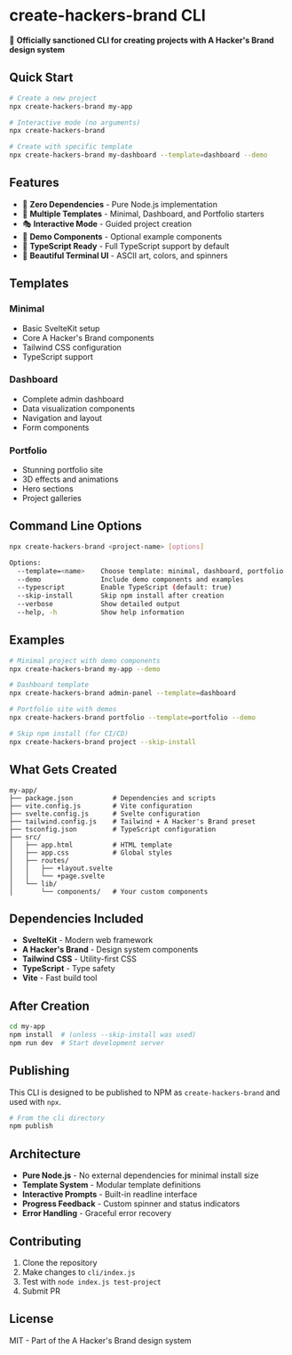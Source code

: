 # create-hackers-brand CLI

🚀 **Officially sanctioned CLI for creating projects with A Hacker's Brand design system**

## Quick Start

```bash
# Create a new project
npx create-hackers-brand my-app

# Interactive mode (no arguments)
npx create-hackers-brand

# Create with specific template
npx create-hackers-brand my-dashboard --template=dashboard --demo
```

## Features

- 🎨 **Zero Dependencies** - Pure Node.js implementation
- 🚀 **Multiple Templates** - Minimal, Dashboard, and Portfolio starters
- 🎭 **Interactive Mode** - Guided project creation
- 🎪 **Demo Components** - Optional example components
- 🎯 **TypeScript Ready** - Full TypeScript support by default
- 🎨 **Beautiful Terminal UI** - ASCII art, colors, and spinners

## Templates

### Minimal
- Basic SvelteKit setup
- Core A Hacker's Brand components
- Tailwind CSS configuration
- TypeScript support

### Dashboard
- Complete admin dashboard
- Data visualization components
- Navigation and layout
- Form components

### Portfolio
- Stunning portfolio site
- 3D effects and animations
- Hero sections
- Project galleries

## Command Line Options

```bash
npx create-hackers-brand <project-name> [options]

Options:
  --template=<name>    Choose template: minimal, dashboard, portfolio
  --demo               Include demo components and examples
  --typescript         Enable TypeScript (default: true)
  --skip-install       Skip npm install after creation
  --verbose            Show detailed output
  --help, -h           Show help information
```

## Examples

```bash
# Minimal project with demo components
npx create-hackers-brand my-app --demo

# Dashboard template
npx create-hackers-brand admin-panel --template=dashboard

# Portfolio site with demos
npx create-hackers-brand portfolio --template=portfolio --demo

# Skip npm install (for CI/CD)
npx create-hackers-brand project --skip-install
```

## What Gets Created

```
my-app/
├── package.json          # Dependencies and scripts
├── vite.config.js        # Vite configuration
├── svelte.config.js      # Svelte configuration
├── tailwind.config.js    # Tailwind + A Hacker's Brand preset
├── tsconfig.json         # TypeScript configuration
├── src/
│   ├── app.html          # HTML template
│   ├── app.css           # Global styles
│   ├── routes/
│   │   ├── +layout.svelte
│   │   └── +page.svelte
│   └── lib/
│       └── components/   # Your custom components
```

## Dependencies Included

- **SvelteKit** - Modern web framework
- **A Hacker's Brand** - Design system components
- **Tailwind CSS** - Utility-first CSS
- **TypeScript** - Type safety
- **Vite** - Fast build tool

## After Creation

```bash
cd my-app
npm install  # (unless --skip-install was used)
npm run dev  # Start development server
```

## Publishing

This CLI is designed to be published to NPM as `create-hackers-brand` and used with `npx`.

```bash
# From the cli directory
npm publish
```

## Architecture

- **Pure Node.js** - No external dependencies for minimal install size
- **Template System** - Modular template definitions
- **Interactive Prompts** - Built-in readline interface
- **Progress Feedback** - Custom spinner and status indicators
- **Error Handling** - Graceful error recovery

## Contributing

1. Clone the repository
2. Make changes to `cli/index.js`
3. Test with `node index.js test-project`
4. Submit PR

## License

MIT - Part of the A Hacker's Brand design system